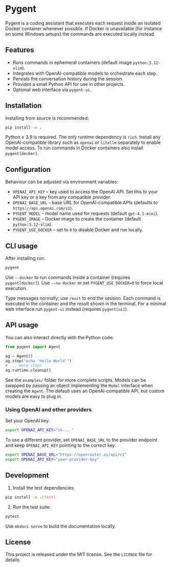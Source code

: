 # Pygent

Pygent is a coding assistant that executes each request inside an isolated Docker container whenever possible. If Docker is unavailable (for instance on some Windows setups) the commands are executed locally instead.

## Features

* Runs commands in ephemeral containers (default image `python:3.12-slim`).
* Integrates with OpenAI-compatible models to orchestrate each step.
* Persists the conversation history during the session.
* Provides a small Python API for use in other projects.
* Optional web interface via `pygent-ui`.

## Installation

Installing from source is recommended:

```bash
pip install -e .
```

Python ≥ 3.9 is required. The only runtime dependency is `rich`.
Install any OpenAI-compatible library such as `openai` or `litellm` separately to enable model access.
To run commands in Docker containers also install `pygent[docker]`.

## Configuration

Behaviour can be adjusted via environment variables:

* `OPENAI_API_KEY` &ndash; key used to access the OpenAI API.
  Set this to your API key or a key from any compatible provider.
* `OPENAI_BASE_URL` &ndash; base URL for OpenAI-compatible APIs
  (defaults to ``https://api.openai.com/v1``).
* `PYGENT_MODEL` &ndash; model name used for requests (default `gpt-4.1-mini`).
* `PYGENT_IMAGE` &ndash; Docker image to create the container (default `python:3.12-slim`).
* `PYGENT_USE_DOCKER` &ndash; set to `0` to disable Docker and run locally.

## CLI usage

After installing run:

```bash
pygent
```

Use `--docker` to run commands inside a container (requires
`pygent[docker]`). Use `--no-docker` or set `PYGENT_USE_DOCKER=0`
to force local execution.

Type messages normally; use `/exit` to end the session. Each command is executed
in the container and the result shown in the terminal.
For a minimal web interface run `pygent-ui` instead (requires `pygent[ui]`).


## API usage

You can also interact directly with the Python code:

```python
from pygent import Agent

ag = Agent()
ag.step("echo 'Hello World'")
# ... more steps
ag.runtime.cleanup()
```

See the `examples/` folder for more complete scripts. Models can be swapped by
passing an object implementing the ``Model`` interface when creating the
``Agent``. The default uses an OpenAI-compatible API, but custom models are
easy to plug in.

### Using OpenAI and other providers

Set your OpenAI key:

```bash
export OPENAI_API_KEY="sk-..."
```

To use a different provider, set `OPENAI_BASE_URL` to the provider
endpoint and keep `OPENAI_API_KEY` pointing to the correct key:

```bash
export OPENAI_BASE_URL="https://openrouter.ai/api/v1"
export OPENAI_API_KEY="your-provider-key"
```

## Development

1. Install the test dependencies:

```bash
pip install -e .[test]
```

2. Run the test suite:

```bash
pytest
```

Use `mkdocs serve` to build the documentation locally.

## License

This project is released under the MIT license. See the `LICENSE` file for details.

